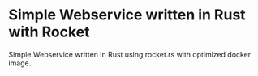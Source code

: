 # Simple Webservice written in Rust with Rocket

Simple Webservice written in Rust using rocket.rs with optimized docker image.
